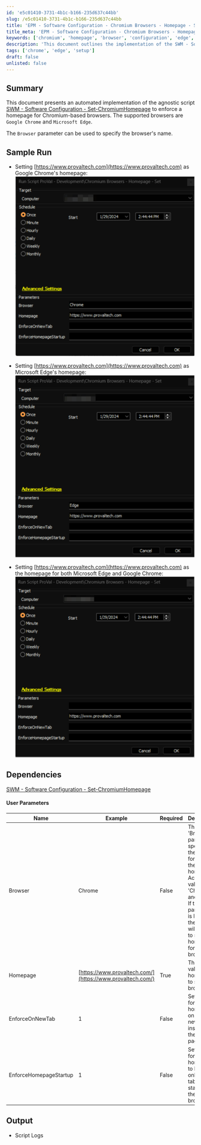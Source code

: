 ```yaml
---
id: 'e5c01410-3731-4b1c-b166-235d637c44bb'
slug: /e5c01410-3731-4b1c-b166-235d637c44bb
title: 'EPM - Software Configuration - Chromium Browsers - Homepage - Set'
title_meta: 'EPM - Software Configuration - Chromium Browsers - Homepage - Set'
keywords: ['chromium', 'homepage', 'browser', 'configuration', 'edge', 'chrome']
description: 'This document outlines the implementation of the SWM - Software Configuration - Set-ChromiumHomepage script for enforcing a homepage in Chromium-based browsers like Google Chrome and Microsoft Edge. It details the parameters, sample runs, and dependencies needed for effective usage.'
tags: ['chrome', 'edge', 'setup']
draft: false
unlisted: false
---
```


## Summary

This document presents an automated implementation of the agnostic script [SWM - Software Configuration - Set-ChromiumHomepage](/docs/f07dd124-b64e-4906-8f33-5a2109ac73ab) to enforce a homepage for Chromium-based browsers. The supported browsers are `Google Chrome` and `Microsoft Edge`.

The `Browser` parameter can be used to specify the browser's name.

## Sample Run

- Setting [https://www.provaltech.com](https://www.provaltech.com) as Google Chrome's homepage:  
  ![Image](../../../static/img/EPM---Software-Configuration---Chromium-Browsers---Homepage---Set/image_1.png)

- Setting [https://www.provaltech.com](https://www.provaltech.com) as Microsoft Edge's homepage:  
  ![Image](../../../static/img/EPM---Software-Configuration---Chromium-Browsers---Homepage---Set/image_2.png)

- Setting [https://www.provaltech.com](https://www.provaltech.com) as the homepage for both Microsoft Edge and Google Chrome:  
  ![Image](../../../static/img/EPM---Software-Configuration---Chromium-Browsers---Homepage---Set/image_3.png)

## Dependencies

[SWM - Software Configuration - Set-ChromiumHomepage](/docs/f07dd124-b64e-4906-8f33-5a2109ac73ab)

#### User Parameters

| Name                     | Example                                               | Required | Description                                                                                                      |
|--------------------------|-------------------------------------------------------|----------|------------------------------------------------------------------------------------------------------------------|
| Browser                  | Chrome                                                | False    | The 'Browser' parameter specifies the browser for setting the homepage. Acceptable values are 'Chrome' and 'Edge'. If this parameter is left blank, the script will attempt to set the homepage for both browsers. |
| Homepage                 | [https://www.provaltech.com/](https://www.provaltech.com/) | True     | The string value of the homepage to set in the browser.                                                         |
| EnforceOnNewTab         | 1                                                     | False    | Set to 1 to force the homepage on each new tab instead of the new tab page.                                    |
| EnforceHomepageStartup   | 1                                                     | False    | Set to 1 to force the homepage to be the only open tab at the startup of the browser.                           |

## Output

- Script Logs




